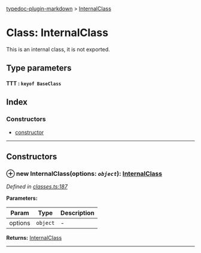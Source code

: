 [typedoc-plugin-markdown](../README.md) > [InternalClass](../classes/internalclass.md)

# Class: InternalClass

This is an internal class, it is not exported.

## Type parameters
#### TTT :  `keyof BaseClass`
## Index

### Constructors

* [constructor](internalclass.md#markdown-header-constructor)

---

## Constructors

### ⊕ **new InternalClass**(options: *`object`*): [InternalClass](internalclass.md)

*Defined in [classes.ts:187](https://bitbucket.org/owner/repository_name/src/master/src/classes.ts?fileviewer&amp;#x3D;file-view-default#classes.ts-187)*

**Parameters:**

| Param | Type | Description |
| ------ | ------ | ------ |
| options | `object`   |  - |

**Returns:** [InternalClass](internalclass.md)

---

